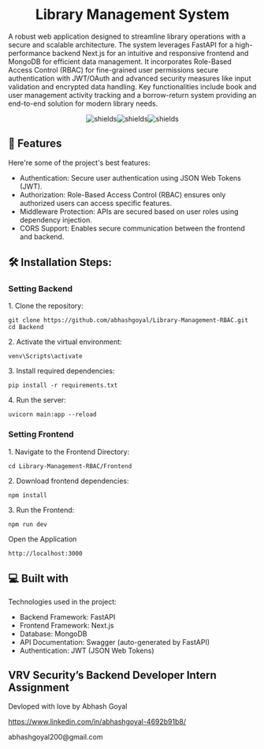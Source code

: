 <h1 align="center" id="title">Library Management System</h1>

<p id="description">A robust web application designed to streamline library operations with a secure and scalable architecture. The system leverages FastAPI for a high-performance backend Next.js for an intuitive and responsive frontend and MongoDB for efficient data management. It incorporates Role-Based Access Control (RBAC) for fine-grained user permissions secure authentication with JWT/OAuth and advanced security measures like input validation and encrypted data handling. Key functionalities include book and user management activity tracking and a borrow-return system providing an end-to-end solution for modern library needs.</p>

<p align="center"><img src="https://img.shields.io/badge/FastAPI-005571?style=for-the-badge&amp;logo=fastapi" alt="shields"><img src="https://img.shields.io/badge/-MongoDB-13aa52?style=for-the-badge&amp;logo=mongodb&amp;logoColor=white" alt="shields"><img src="https://img.shields.io/badge/next.js-000000?style=for-the-badge&amp;logo=nextdotjs&amp;logoColor=white" alt="shields"></p>

  
  
<h2>🧐 Features</h2>

Here're some of the project's best features:

*   Authentication: Secure user authentication using JSON Web Tokens (JWT).
*   Authorization: Role-Based Access Control (RBAC) ensures only authorized users can access specific features.
*   Middleware Protection: APIs are secured based on user roles using dependency injection.
*   CORS Support: Enables secure communication between the frontend and backend.

<h2>🛠️ Installation Steps:</h2>

<h3>Setting Backend</h3>

<p>1. Clone the repository:</p>

```
git clone https://github.com/abhashgoyal/Library-Management-RBAC.git
cd Backend
```

<p>2. Activate the virtual environment:</p>

```
venv\Scripts\activate
```

<p>3. Install required dependencies:</p>

```
pip install -r requirements.txt
```

<p>4. Run the server:</p>

```
uvicorn main:app --reload
```

<h3>Setting Frontend</h3>

<p>1.  Navigate to the Frontend Directory:</p>

```
cd Library-Management-RBAC/Frontend
```
<p>2. Download frontend dependencies:</p>

```
npm install
```
<p>3. Run the Frontend:</p>

```
npm run dev
```
<p> Open the Application</p>

```
http://localhost:3000
```
  
<h2>💻 Built with</h2>

Technologies used in the project:

*   Backend Framework: FastAPI
*   Frontend Framework: Next.js
*   Database: MongoDB
*   API Documentation: Swagger (auto-generated by FastAPI)
*   Authentication: JWT (JSON Web Tokens)
  
<h2>VRV Security’s Backend Developer Intern Assignment</h2>

Devloped with love by Abhash Goyal<p>https://www.linkedin.com/in/abhashgoyal-4692b91b8/</p>
<p>abhashgoyal200@gmail.com</p>

